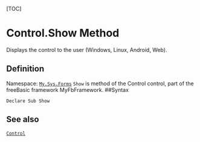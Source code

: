[TOC]
# Control.Show Method
Displays the control to the user (Windows, Linux, Android, Web).
## Definition
Namespace: [`My.Sys.Forms`](My.Sys.Forms.md)
`Show` is method of the Control control, part of the freeBasic framework MyFbFramework.
##Syntax
```freeBasic
Declare Sub Show
```

## See also
[`Control`](Control.md)
